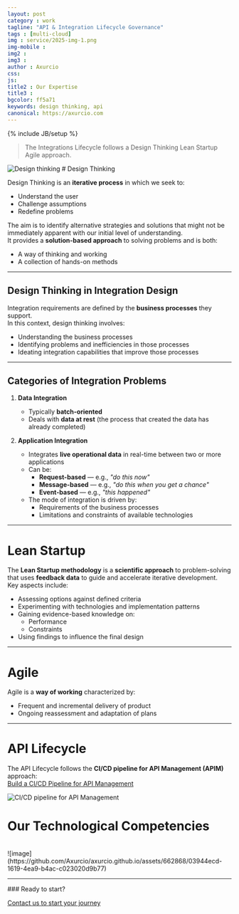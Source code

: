 ```yaml
---
layout: post
category : work
tagline: "API & Integration Lifecycle Governance"
tags : [multi-cloud]
img : service/2025-img-1.png
img-mobile : 
img2 : 
img3 : 
author : Axurcio
css: 
js: 
title2 : Our Expertise
title3 : 
bgcolor: ff5a71
keywords: design thinking, api
canonical: https://axurcio.com
---
```

{% include JB/setup %}

> The Integrations Lifecycle follows a Design Thinking Lean Startup Agile approach.

<img alt="Design thinking" src="https://github.com/user-attachments/assets/e8ee6615-47a9-4a49-861a-461bdad3803e" />
<!--more-->
# Design Thinking

Design Thinking is an **iterative process** in which we seek to:
- Understand the user
- Challenge assumptions
- Redefine problems

The aim is to identify alternative strategies and solutions that might not be immediately apparent with our initial level of understanding.  
It provides a **solution-based approach** to solving problems and is both:
- A way of thinking and working
- A collection of hands-on methods

---

## Design Thinking in Integration Design

Integration requirements are defined by the **business processes** they support.  
In this context, design thinking involves:
- Understanding the business processes
- Identifying problems and inefficiencies in those processes
- Ideating integration capabilities that improve those processes

---

## Categories of Integration Problems

1. **Data Integration**
   - Typically **batch-oriented**
   - Deals with **data at rest** (the process that created the data has already completed)

2. **Application Integration**
   - Integrates **live operational data** in real-time between two or more applications
   - Can be:
     - **Request-based** — e.g., *"do this now"*
     - **Message-based** — e.g., *"do this when you get a chance"*
     - **Event-based** — e.g., *"this happened"*
   - The mode of integration is driven by:
     - Requirements of the business processes
     - Limitations and constraints of available technologies

---

# Lean Startup

The **Lean Startup methodology** is a **scientific approach** to problem-solving that uses **feedback data** to guide and accelerate iterative development.  
Key aspects include:
- Assessing options against defined criteria
- Experimenting with technologies and implementation patterns
- Gaining evidence-based knowledge on:
  - Performance
  - Constraints
- Using findings to influence the final design

---

# Agile

Agile is a **way of working** characterized by:
- Frequent and incremental delivery of product
- Ongoing reassessment and adaptation of plans

---

# API Lifecycle

The API Lifecycle follows the **CI/CD pipeline for API Management (APIM)** approach:  
[Build a CI/CD Pipeline for API Management](https://azure.microsoft.com/en-au/blog/build-a-ci-cd-pipeline-for-api-management/)

<img alt="CI/CD pipeline for API Management" src="https://github.com/user-attachments/assets/0306c750-7996-4e51-b668-a06ec98cf429" />

# Our Technological Competencies
<br />    
![image](https://github.com/Axurcio/axurcio.github.io/assets/662868/03944ecd-1619-4ea9-b4ac-c023020d9b77)

<br />    
<hr />
### Ready to start?  

[Contact us to start your journey](/contact)